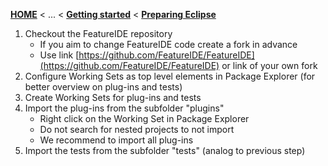 <!-- Breadcrumb -->
[**HOME**](https://github.com/FeatureIDE/FeatureIDE/wiki) < ... < [**Getting started**](https://github.com/FeatureIDE/FeatureIDE/wiki/Getting-started) < [**Preparing Eclipse**](https://github.com/FeatureIDE/FeatureIDE/wiki/Preparing-Eclipse)

<!-- Introduction -->

<!-- Outline -->

<!-- Content -->
1. Checkout the FeatureIDE repository
   * If you aim to change FeatureIDE code create a fork in advance
   * Use link [https://github.com/FeatureIDE/FeatureIDE](https://github.com/FeatureIDE/FeatureIDE) or link of your own fork
2. Configure Working Sets as top level elements in Package Explorer (for better overview on plug-ins and tests)
3. Create Working Sets for plug-ins and tests
4. Import the plug-ins from the subfolder "plugins"
   * Right click on the Working Set in Package Explorer
   * Do not search for nested projects to not import
   * We recommend to import all plug-ins
5. Import the tests from the subfolder "tests" (analog to previous step)
